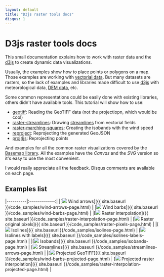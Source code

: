```yaml
---
layout: default
title: "D3js raster tools docs"
disqus: 1
---
```


D3js raster tools docs
======================

This small documentation explains how to work with raster data and the [d3js](https://d3js.org/) to create dynamic data visualizations.

Usually, the examples show how to place points or polygons on a map. Those examples are working with [vectorial data](http://gis.stackexchange.com/questions/57142/what-is-the-difference-between-vector-and-raster-data-models ). But many datasets are rasters, so the lack of examples and libraries made difficult to use [d3js](https://d3js.org/) with meteorological data, [DEM data](https://en.wikipedia.org/wiki/Digital_elevation_model), etc.

Some common representations could be easily done with existing libraries, others didn't have available tools. This tutorial will show how to use:

* [geotiff](https://github.com/constantinius/geotiff.js): Reading the GeoTIFF data (not the projectiopn, which would be cool)
* [raster-streamlines](https://github.com/rveciana/raster-streamlines): Drawing [streamlines](https://en.wikipedia.org/wiki/Streamlines,_streaklines,_and_pathlines) from vectorial fields
* [raster-marching-squares](https://github.com/rveciana/raster-marching-squares): Creating the isobands with the wind speed
* [reproject](https://github.com/perliedman/reproject): Reprojecting the generated GeoJSON
* [proj4js](http://proj4js.org/): Reprojecting points

And examples for all the common raster visualizations covered by the [Basemap library](http://basemaptutorial.readthedocs.io/en/latest/). All the examples have the *Canvas* and the *SVG* version so it's easy to use the most convenient.

I would really appreciate all the feedback. Disqus comments are available on each page.

Examples list
-------------

|----------|:-------------:|
|[<img src="{{ site.baseurl }}/images/examples/arrows.png" /> Wind arrows]({{ site.baseurl }}/code_samples/wind-arrows-page.html) | [<img src="{{ site.baseurl }}/images/examples/barbs.png" /> Wind barbs]({{ site.baseurl }}/code_samples/wind-barbs-page.html) |
|[<img src="{{ site.baseurl }}/images/examples/raster-interpolate.png" /> Raster interpolation]({{ site.baseurl }}/code_samples/raster-interpolation-page.html) | [<img src="{{ site.baseurl }}/images/examples/raster-pixel.png" /> Raster original pixels]({{ site.baseurl }}/code_samples/raster-pixels-page.html) |
|[<img src="{{ site.baseurl }}/images/examples/isolines.png" /> Isolines]({{ site.baseurl }}/code_samples/isolines-page.html) | [<img src="{{ site.baseurl }}/images/examples/isolines-labels.png" /> Isolines with labels]({{ site.baseurl }}/code_samples/isolines-labels-page.html) |
|[<img src="{{ site.baseurl }}/images/examples/isobands.png" /> Isobands]({{ site.baseurl }}/code_samples/isobands-page.html) | [<img src="{{ site.baseurl }}/images/examples/streamlines.png" /> Streamlines]({{ site.baseurl }}/code_samples/streamlines-arrows-page.html) |
|[<img src="{{ site.baseurl }}/images/examples/projection.png" /> Projected GeoTIFF]({{ site.baseurl }}/code_samples/wind-barbs-projected-page.html) | [<img src="{{ site.baseurl }}/images/examples/raster-interpolate-projection.png" /> Projected raster interpolation]({{ site.baseurl }}/code_samples/raster-interpolation-projected-page.html) |
